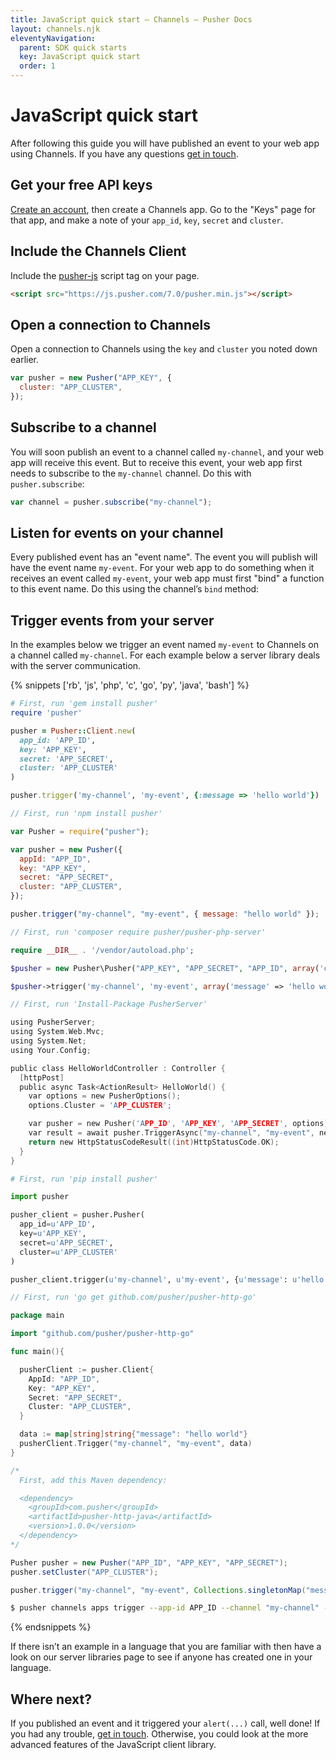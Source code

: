 ```yaml
---
title: JavaScript quick start — Channels — Pusher Docs
layout: channels.njk
eleventyNavigation:
  parent: SDK quick starts
  key: JavaScript quick start
  order: 1
---
```


# JavaScript quick start

After following this guide you will have published an event to your web app using Channels. If you have any questions [get in touch](https://pusher.com/support).

## Get your free API keys

[Create an account](https://dashboard.pusher.com/accounts/sign_up), then create a Channels app. Go to the "Keys" page for that app, and make a note of your `app_id`, `key`, `secret` and `cluster`.

## Include the Channels Client

Include the [pusher-js](https://github.com/pusher/pusher-js) script tag on your page.

```html
<script src="https://js.pusher.com/7.0/pusher.min.js"></script>
```

## Open a connection to Channels

Open a connection to Channels using the `key` and `cluster` you noted down earlier.

```js
var pusher = new Pusher("APP_KEY", {
  cluster: "APP_CLUSTER",
});
```

## Subscribe to a channel

You will soon publish an event to a channel called `my-channel`, and your web app will receive this event. But to receive this event, your web app first needs to subscribe to the `my-channel` channel. Do this with `pusher.subscribe`:

```js
var channel = pusher.subscribe("my-channel");
```

## Listen for events on your channel

Every published event has an "event name". The event you will publish will have the event name `my-event`. For your web app to do something when it receives an event called `my-event`, your web app must first "bind" a function to this event name. Do this using the channel’s `bind` method:

## Trigger events from your server

In the examples below we trigger an event named `my-event` to Channels on a channel called `my-channel`. For each example below a server library deals with the server communication.

{% snippets ['rb', 'js', 'php', 'c', 'go', 'py', 'java', 'bash'] %}

```rb
# First, run 'gem install pusher'
require 'pusher'

pusher = Pusher::Client.new(
  app_id: 'APP_ID',
  key: 'APP_KEY',
  secret: 'APP_SECRET',
  cluster: 'APP_CLUSTER'
)

pusher.trigger('my-channel', 'my-event', {:message => 'hello world'})
```

```js
// First, run 'npm install pusher'

var Pusher = require("pusher");

var pusher = new Pusher({
  appId: "APP_ID",
  key: "APP_KEY",
  secret: "APP_SECRET",
  cluster: "APP_CLUSTER",
});

pusher.trigger("my-channel", "my-event", { message: "hello world" });
```

```php
// First, run 'composer require pusher/pusher-php-server'

require __DIR__ . '/vendor/autoload.php';

$pusher = new Pusher\Pusher("APP_KEY", "APP_SECRET", "APP_ID", array('cluster' => 'APP_CLUSTER'));

$pusher->trigger('my-channel', 'my-event', array('message' => 'hello world'));

```

```c
// First, run 'Install-Package PusherServer'

using PusherServer;
using System.Web.Mvc;
using System.Net;
using Your.Config;

public class HelloWorldController : Controller {
  [httpPost]
  public async Task<ActionResult> HelloWorld() {
    var options = new PusherOptions();
    options.Cluster = 'APP_CLUSTER';

    var pusher = new Pusher('APP_ID', 'APP_KEY', 'APP_SECRET', options);
    var result = await pusher.TriggerAsync("my-channel", "my-event", new { message = "hello world" });
    return new HttpStatusCodeResult((int)HttpStatusCode.OK);
  }
}
```

```py
# First, run 'pip install pusher'

import pusher

pusher_client = pusher.Pusher(
  app_id=u'APP_ID',
  key=u'APP_KEY',
  secret=u'APP_SECRET',
  cluster=u'APP_CLUSTER'
)

pusher_client.trigger(u'my-channel', u'my-event', {u'message': u'hello world'})
```

```go
// First, run 'go get github.com/pusher/pusher-http-go'

package main

import "github.com/pusher/pusher-http-go"

func main(){

  pusherClient := pusher.Client{
    AppId: "APP_ID",
    Key: "APP_KEY",
    Secret: "APP_SECRET",
    Cluster: "APP_CLUSTER",
  }

  data := map[string]string{"message": "hello world"}
  pusherClient.Trigger("my-channel", "my-event", data)
}
```

```java
/*
  First, add this Maven dependency:

  <dependency>
    <groupId>com.pusher</groupId>
    <artifactId>pusher-http-java</artifactId>
    <version>1.0.0</version>
  </dependency>
*/

Pusher pusher = new Pusher("APP_ID", "APP_KEY", "APP_SECRET");
pusher.setCluster("APP_CLUSTER");

pusher.trigger("my-channel", "my-event", Collections.singletonMap("message", "Hello World"));
```

```bash
$ pusher channels apps trigger --app-id APP_ID --channel "my-channel" --event "my-event" --message "hello world"
```

{% endsnippets %}

If there isn’t an example in a language that you are familiar with then have a look on our server libraries page to see if anyone has created one in your language.

## Where next?

If you published an event and it triggered your `alert(...)` call, well done! If you had any trouble, [get in touch](https://pusher.com/support). Otherwise, you could look at the more advanced features of the JavaScript client library.
